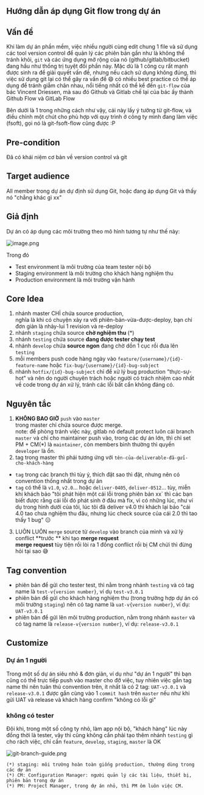## Hướng dẫn áp dụng Git flow trong dự án

## Vấn đề 

Khi làm dự án phần mềm, việc nhiều người cùng edit chung 1 file và sử dụng các tool version control để quản lý các phiên bản gần như là không thể tránh khỏi, `git` và các ứng dụng mở rộng của nó (github/gitlab/bitbucket) đang hầu như thống trị tuyệt đối phần này.
Mặc dù là 1 công cụ rất mạnh được sinh ra để giải quyết vấn đề, nhưng nếu cách sử dụng không đúng, thì việc sử dụng git lại có thể gây ra vấn đề 😄 có nhiều best practice có thể áp dụng để tránh giẫm chân nhau, nổi tiếng nhất có thể kể đến `git-flow` của bác Vincent Driessen, mà sau đó Github và Gitlab chế lại của bác ấy thành Github Flow và GitLab Flow 

Bên dưới là 1 trong những cách như vậy, cái này lấy ý tưởng từ git-flow, và điều chỉnh một chút cho phù hợp với quy trình ở công ty mình đang làm việc (fsoft), gọi nó là git-fsoft-flow cũng được :P 

## Pre-condition

Đã có khái niệm cơ bản về version control và git 

## Target audience 

All member trong dự án dự định sử dụng Git, hoặc đang áp dụng Git và thấy nó "chẳng khác gì xx" 

## Giả định 

Dự án có áp dụng các môi trường theo mô hình tương tự như thế này: 

![image.png](https://cdn.hashnode.com/res/hashnode/image/upload/v1604975343007/3oTRGyD_l.png)

Trong đó 

- Test environment 
  là môi trường của team tester nội bộ 
- Staging environment 
  là môi trường cho khách hàng nghiệm thu 
- Production environment 
  là môi trường vận hành 

## Core Idea

1. nhánh master CHỈ chứa source production,  
  nghĩa là khi có chuyện xảy ra với phiên-bản-vừa-được-deploy, bạn chỉ đơn giản là nhảy-lui 1 revision và re-deploy 
2. nhánh `staging` chứa source **chờ nghiệm thu** (*) 
3. nhánh `testing` chứa source **đang được tester chạy test** 
4. nhánh `develop` chứa **source ngon** đang chờ dồn 1 cục rồi đưa lên `testing` 
3. mỗi members push code hàng ngày vào `feature/{username}/{id}-feature-name` hoặc `fix-bug/{username}/{id}-bug-subject` 
4. nhánh `hotfix/{id}-bug-subject` chỉ để xử lý bug production "thực-sự-hot" và nên do người chuyên trách hoặc người có trách nhiệm cao nhất về code trong dự án xử lý, tránh các lỗi bất cẩn không đáng có. 

## Nguyên tắc 

1. **KHÔNG BAO GIỜ** `push` vào `master`  
  trong master chỉ chứa source được merge.  
  note: để phòng tránh việc này, gitlab nó default protect luôn cái branch `master` và chỉ cho maintainer push vào, trong các dự án lớn, thì chỉ set PM + CM(*) là `maintainer`, còn members bình thường thì quyền `developer` là ổn.
2. tag trong master thì phải tương ứng với `tên-của-deliverable-đã-gửi-cho-khách-hàng`  
  - `tag` trong các branch thì tùy ý, thích đặt sao thì đặt, nhưng nên có convention thống nhất trong dự án 
  - `tag` có thể là `v1.0`, `v2.0`... hoặc `deliver-0405`, `deliver-0512`... tùy, 
  miễn khi khách bảo "tôi phát hiện một cái lỗi trong phiên bản xx` thì các bạn biết được rằng cái lỗi đó phát sinh ở đâu mà fix, vì có những lúc, như ví dụ trong hình dưới của tôi, lúc tôi đã deliver v4.0 thì khách lại bảo "cái 4.0 tao chưa nghiệm thu đâu, nhưng lúc check source của cái 2.0 thì tao thấy 1 bug" 😑 
3. LUÔN LUÔN `merge` source từ `develop` vào branch của mình và xử lý conflict **trước ** khi tạo **merge request**  
  **merge request** tùy tiện rồi lòi ra 1 đống conflict rồi bị CM chửi thì đừng hỏi tại sao 😅 

## Tag convention 

- phiên bản để gửi cho tester test, thì nằm trong nhánh `testing` và có tag name là `test-v{version number}`, ví dụ `test-v3.0.1`
- phiên bản để gửi cho khách hàng nghiệm thu (trong trường hợp dự án có môi trường `staging`) nên có tag name là `uat-v{version number}`, ví dụ: `UAT-v3.0.1` 
- phiên bản để gửi lên môi trường production, nằm trong nhánh `master` và có tag name là `release-v{version number}`, ví dụ: `release-v3.0.1` 

## Customize 

### Dự án 1 người 

Trong một số dự án siêu nhỏ & đơn giản, ví dụ như "dự án 1 người" thì bạn cũng có thể trực tiếp push vào master cho đỡ việc, tuy nhiên việc gắn tag name thì nên tuân thủ convention trên, ít nhất là có 2 tag: `UAT-v3.0.1` và `release-v3.0.1` được gắn cùng vào 1 `commit hash` trên `master` nếu như khi gửi UAT và release và khách hàng confirm "không có lỗi gì" 

### không có tester 

Đôi khi, trong một số công ty nhỏ, làm app nội bộ, "khách hàng" lúc này đồng thời là tester, vậy thì cũng không cần phải tạo thêm nhánh `testing` gì cho rách việc, chỉ cần `feature`, `develop`, `staging`, `master` là OK 



![git-branch-guide.png](https://cdn.hashnode.com/res/hashnode/image/upload/v1586070119101/isq7jBopX.png)

```
(*) staging: môi trường hoàn toàn giống production, thường dùng trong các dự án 
(*) CM: Configuration Manager: người quản lý các tài liệu, thiết bị, phiên bản trong dự án 
(*) PM: Project Manager, trong dự án nhỏ, thì PM ôm luôn việc CM. 

```

